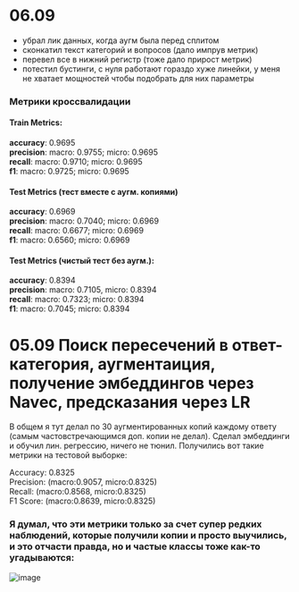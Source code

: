 # 06.09
- убрал лик данных, когда аугм была перед сплитом
- сконкатил текст категорий и вопросов (дало импрув метрик)
- перевел все в нижний регистр (тоже дало прирост метрик)
- потестил бустинги, с нуля работают гораздо хуже линейки, у меня не хватает мощностей чтобы подобрать для них параметры

### Метрики кроссвалидации
#### Train Metrics:
**accuracy**: 0.9695 \
**precision**: macro: 0.9755; micro: 0.9695 \
**recall**: macro: 0.9710; micro: 0.9695 \
**f1**: macro: 0.9725; micro: 0.9695 

#### Test Metrics (тест вместе с аугм. копиями)
**accuracy**: 0.6969 \
**precision**: macro: 0.7040; micro: 0.6969 \
**recall**: macro: 0.6677; micro: 0.6969\
**f1**: macro: 0.6560; micro: 0.6969

#### Test Metrics (чистый тест без аугм.):
**accuracy**: 0.8394 \
**precision**: macro: 0.7105, micro: 0.8394 \
**recall**: macro: 0.7323; micro: 0.8394 \
**f1**: macro: 0.7045; micro: 0.8394 


# 05.09 Поиск пересечений в ответ-категория, аугментаиция, получение эмбеддингов через Navec, предсказания через LR
В общем я тут делал по 30 аугментированных копий каждому ответу (самым частовстречающимся доп. копии не делал). Сделал эмбеддинги и обучил лин. регрессию, ничего не тюнил. Получились вот такие метрики на тестовой выборке: 

Accuracy: 0.8325 \
Precision: (macro:0.9057, micro:0.8325) \
Recall: (macro:0.8568, micro:0.8325) \
F1 Score: (macro:0.8639, micro:0.8325)  

### Я думал, что эти метрики только за счет супер редких наблюдений, которые получили копии и просто выучились, и это отчасти правда, но и частые классы тоже как-то угадываются:
![image](https://github.com/user-attachments/assets/60727de9-1d0d-4107-a415-d63cabdfa5a3)
